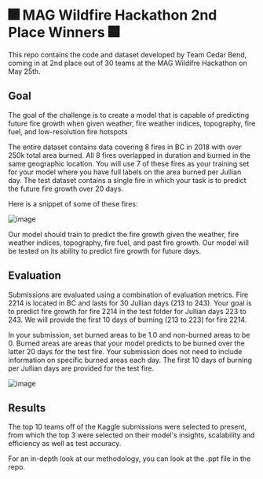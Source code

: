 # 🎆 MAG Wildfire Hackathon 2nd Place Winners 🎆

This repo contains the code and dataset developed by Team Cedar Bend, coming in at 2nd place out of 30 teams at the MAG Wildifre Hackathon on May 25th. 

## Goal

The goal of the challenge is to create a model that is capable of predicting future fire growth when given weather, fire weather indices, topography, fire fuel, and low-resolution fire hotspots

The entire dataset contains data covering 8 fires in BC in 2018 with over 250k total area burned. All 8 fires overlapped in duration and burned in the same geographic location. You will use 7 of these fires as your training set for your model where you have full labels on the area burned per Jullian day. The test dataset contains a single fire in which your task is to predict the future fire growth over 20 days.

Here is a snippet of some of these fires:

![image](https://github.com/m-bilu/MAG-WildfireHackathon/assets/92327720/5e614df3-8c2e-4705-b64d-06231dffa4ef)

Our model should train to predict the fire growth given the weather, fire weather indices, topography, fire fuel, and past fire growth. Our model will be tested on its ability to predict fire growth for future days.

## Evaluation

Submissions are evaluated using a combination of evaluation metrics. Fire 2214 is located in BC and lasts for 30 Jullian days (213 to 243). Your goal is to predict fire growth for fire 2214 in the test folder for Jullian days 223 to 243. We will provide the first 10 days of burning (213 to 223) for fire 2214.

In your submission, set burned areas to be 1.0 and non-burned areas to be 0. Burned areas are areas that your model predicts to be burned over the latter 20 days for the test fire. Your submission does not need to include information on specific burned areas each day. The first 10 days of burning per Jullian days are provided for the test fire.

![image](https://github.com/m-bilu/MAG-WildfireHackathon/assets/92327720/a3f1a000-84f2-441d-b6b7-c575c54f68ca)


## Results

The top 10 teams off of the Kaggle submissions were selected to present, from which the top 3 were selected on their model's insights, scalability and efficiency as well as test accuracy.

For an in-depth look at our methodology, you can look at the .ppt file in the repo.
